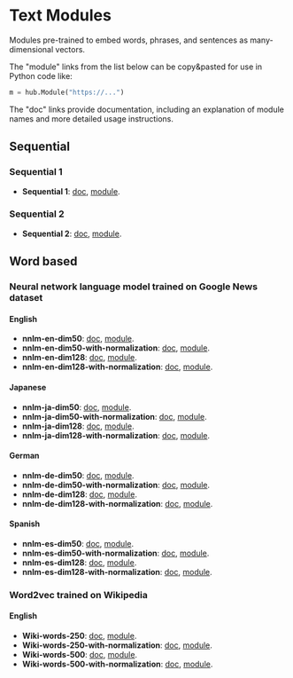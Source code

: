 # Text Modules

Modules pre-trained to embed words, phrases, and sentences as many-dimensional
vectors.

The "module" links from the list below can be copy&pasted for use in
Python code like:

```python
m = hub.Module("https://...")
```

The "doc" links provide documentation, including an explanation of
module names and more detailed usage instructions.


## Sequential
### Sequential 1
  * **Sequential 1**:
       [doc](google/text/sequential1/1.md),
       [module](https://storage.googleapis.com/tfhub-test-modules/google/text/sequential1/1.tar.gz).

### Sequential 2
  * **Sequential 2**:
       [doc](google/text/sequential2/1.md),
       [module](https://storage.googleapis.com/tfhub-test-modules/google/text/sequential2/1.tar.gz).


## Word based
### Neural network language model trained on Google News dataset
#### English
   * **nnlm-en-dim50**:
       [doc](google/text/nnlm-en-dim50/1.md),
       [module](https://storage.googleapis.com/tfhub-test-modules/google/text/nnlm-en-dim50/1.tar.gz).
   * **nnlm-en-dim50-with-normalization**:
       [doc](google/text/nnlm-en-dim50-with-normalization/1.md),
       [module](https://storage.googleapis.com/tfhub-test-modules/google/text/nnlm-en-dim50-with-normalization/1.tar.gz).
   * **nnlm-en-dim128**:
       [doc](google/text/nnlm-en-dim128/1.md),
       [module](https://storage.googleapis.com/tfhub-test-modules/google/text/nnlm-en-dim128/1.tar.gz).
   * **nnlm-en-dim128-with-normalization**:
       [doc](google/text/nnlm-en/dim128-with-normalization/1.md),
       [module](https://storage.googleapis.com/tfhub-test-modules/google/text/nnlm-en-dim128-with-normalization/1.tar.gz).

#### Japanese
   * **nnlm-ja-dim50**:
       [doc](google/text/nnlm-ja-dim50/1.md),
       [module](https://storage.googleapis.com/tfhub-test-modules/google/text/nnlm-ja-dim50/1.tar.gz).
   * **nnlm-ja-dim50-with-normalization**:
       [doc](google/text/nnlm-ja-dim50-with-normalization/1.md),
       [module](https://storage.googleapis.com/tfhub-test-modules/google/text/nnlm-ja-dim50-with-normalization/1.tar.gz).
   * **nnlm-ja-dim128**:
       [doc](google/text/nnlm-ja-dim128/1.md),
       [module](https://storage.googleapis.com/tfhub-test-modules/google/text/nnlm-ja-dim128/1.tar.gz).
   * **nnlm-ja-dim128-with-normalization**:
       [doc](google/text/nnlm-ja/dim128-with-normalization/1.md),
       [module](https://storage.googleapis.com/tfhub-test-modules/google/text/nnlm-ja-dim128-with-normalization/1.tar.gz).

#### German
   * **nnlm-de-dim50**:
       [doc](google/text/nnlm-de-dim50/1.md),
       [module](https://storage.googleapis.com/tfhub-test-modules/google/text/nnlm-de-dim50/1.tar.gz).
   * **nnlm-de-dim50-with-normalization**:
       [doc](google/text/nnlm-de-dim50-with-normalization/1.md),
       [module](https://storage.googleapis.com/tfhub-test-modules/google/text/nnlm-de-dim50-with-normalization/1.tar.gz).
   * **nnlm-de-dim128**:
       [doc](google/text/nnlm-de-dim128/1.md),
       [module](https://storage.googleapis.com/tfhub-test-modules/google/text/nnlm-de-dim128/1.tar.gz).
   * **nnlm-de-dim128-with-normalization**:
       [doc](google/text/nnlm-de/dim128-with-normalization/1.md),
       [module](https://storage.googleapis.com/tfhub-test-modules/google/text/nnlm-de-dim128-with-normalization/1.tar.gz).

#### Spanish
   * **nnlm-es-dim50**:
       [doc](google/text/nnlm-es-dim50/1.md),
       [module](https://storage.googleapis.com/tfhub-test-modules/google/text/nnlm-es-dim50/1.tar.gz).
   * **nnlm-es-dim50-with-normalization**:
       [doc](google/text/nnlm-es-dim50-with-normalization/1.md),
       [module](https://storage.googleapis.com/tfhub-test-modules/google/text/nnlm-es-dim50-with-normalization/1.tar.gz).
   * **nnlm-es-dim128**:
       [doc](google/text/nnlm-es-dim128/1.md),
       [module](https://storage.googleapis.com/tfhub-test-modules/google/text/nnlm-es-dim128/1.tar.gz).
   * **nnlm-es-dim128-with-normalization**:
       [doc](google/text/nnlm-es/dim128-with-normalization/1.md),
       [module](https://storage.googleapis.com/tfhub-test-modules/google/text/nnlm-es-dim128-with-normalization/1.tar.gz).


### Word2vec trained on Wikipedia
#### English
   * **Wiki-words-250**:
       [doc](google/text/Wiki-words-250/1.md),
       [module](https://storage.googleapis.com/tfhub-test-modules/google/text/Wiki-words-250/1.tar.gz).
   * **Wiki-words-250-with-normalization**:
       [doc](google/text/Wiki-words-250-with-normalization/1.md),
       [module](https://storage.googleapis.com/tfhub-test-modules/google/text/Wiki-words-250-with-normalization/1.tar.gz).
   * **Wiki-words-500**:
       [doc](google/text/Wiki-words-500/1.md),
       [module](https://storage.googleapis.com/tfhub-test-modules/google/text/Wiki-words-500/1.tar.gz).
   * **Wiki-words-500-with-normalization**:
       [doc](google/text/Wiki-words-500-with-normalization/1.md),
       [module](https://storage.googleapis.com/tfhub-test-modules/google/text/Wiki-words-500-with-normalization/1.tar.gz).
